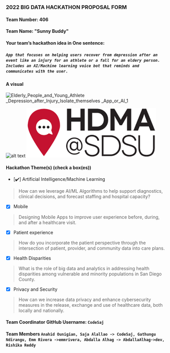 ### 2022 BIG DATA HACKATHON PROPOSAL FORM

#### Team Number: 406

#### Team Name: "Sunny Buddy"   
  
#### Your team’s hackathon idea in One sentence:
##### `App that focuses on helping users recover from depression after an event like an injury for an athlete or a fall for an eldery person. Includes an AI/Machine learning voice bot that reminds and communicates with the user.`


#### A visual
 ![Elderly_People_and_Young_Athlete _Depression_after_Injury_Isolate_themselves _App_or_AI_1](https://user-images.githubusercontent.com/61675114/194730774-719aa9ae-9583-420d-85ec-4289a43332b2.png)

![alt text](""C:\Users\alhag\Downloads\Elderly_People_and_Young_Athlete._Depression_after_Injury_Isolate_themselves._App_or_AI_1.png")
<img height="10%" width="80%" alt="hdma" src="https://github.com/BigDataForSanDiego/bigdataforsandiego.github.io/blob/master/templates/img/hdma2.png?raw=true"> 


#### Hackathon Theme(s) (check a box(es))
- [✔️] Artificial Intelligence/Machine Learning 
> How can we leverage AI/ML Algorithms to help support diagnostics, clinical decisions, and forecast staffing and hospital capacity?
- [X] Mobile
> Designing Mobile Apps to improve user experience before, during, and after a healthcare visit.
- [X] Patient experience
> How do you incorporate the patient perspective through the intersection of patient, provider, and community data into care plans.
- [X] Health Disparities
> What is the role of big data and analytics in addressing health disparities among vulnerable and minority populations in San Diego County.
- [X] Privacy and Security
> How can we increase data privacy and enhance cybersecurity measures in the release, exchange and use of healthcare data, both locally and nationally.

#### Team Coordinator GitHub Username: `CodeSaj`

#### Team Members `Anahid Ounigian, Saja Alallao -> CodeSaj, Gathungu Ndirangu, Emm Rivera ->emmrivera, Abdalla Alhag -> AbdallaAlhag->dev, Rishika Reddy`
